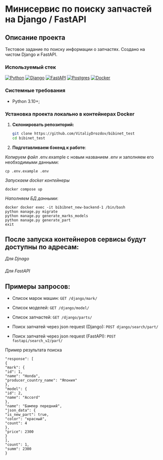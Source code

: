 # Минисервис по поиску запчастей на Django / FastAPI


## Описание проекта<a name="description"></a>
Тестовое задание по поиску информации о запчастях. Cоздано на чистом Django и FastAPI.


### Используемый стек<a name="stack"></a>

[![Python][Python-badge]][Python-url]
[![Django][Django-badge]][Django-url]
[![FastAPI][FastAPI-badge]][FastAPI-url]
[![Postgres][Postgres-badge]][Postgres-url]
[![Docker][Docker-badge]][Docker-url]

### Системные требования
- Python 3.10+;


### Установка проекта локально в контейнерах Docker <a name="local-install"></a>

1. **Склонировать репозиторий:**

   ```bash
   git clone https://github.com/VitaliyDrozdov/bibinet_test
   cd bibinet_test


2. **Подготавливаем бэкенд к работе**:

*Копируем файл*  .env.example с новым названием .env и заполняем его необходимыми данными:

```shell
cp .env.example .env
```
*Запускаем docker контейнеры*

```shell
docker compose up
```

*Наполняем БД данными*:
```shell
docker docker exec -it bibibnet_new-backend-1 /bin/bash
python manage.py migrate
python manage.py generate_marks_models
python manage.py generate_part
exit
```


## После запуска контейнеров сервисы будут доступны по адресам:
*Для Djnago*
<h3>
    <a href="https://http://localhost:8000/django/"></a>
</h3>

*Для FastAPI*
<h3>
    <a href="https://http://localhost:9000/fastapi/"></a>
</h3>


## Примеры запросов:
- Список марок машин:
``` GET /django/mark/ ```

- Список моделей:
``` GET /django/model/ ```

- Список запчастей:
``` GET /django/parts/ ```

- Поиск запчатей через json request (Django):
``` POST django/search/part/ ```

- Поиск запчатей через json request (FastAPI):
``` POST fastapi/search_v2/part/ ```


Пример результата поиска
```{
"response": [
{
"mark": {
"id": 1,
"name": "Honda",
"producer_country_name": "Япония"
},
"model": {
"id": 2,
"name": "Accord"
},
"name": "Бампер передний",
"json_data": {
"is_new_part": true,
"color": "красный",
"count": 4
},
"price": 2300
}
],
"count": 1,
"summ": 2300
}
```


<!-- MARKDOWN LINKS & BADGES -->

[Python-url]: https://www.python.org/

[Python-badge]: https://img.shields.io/badge/Python-376f9f?style=for-the-badge&logo=python&logoColor=white

[Django-url]: https://github.com/django/django

[Django-badge]: https://img.shields.io/badge/Django-0c4b33?style=for-the-badge&logo=django&logoColor=white


[Postgres-url]: https://www.postgresql.org/

[Postgres-badge]: https://img.shields.io/badge/postgres-306189?style=for-the-badge&logo=postgresql&logoColor=white

[Docker-url]: https://www.postgresql.org/

[Docker-badge]: https://img.shields.io/badge/docker-%230db7ed.svg?style=for-the-badge&logo=docker&logoColor=white

[FastAPI-url]: https://fastapi.tiangolo.com/

[FastAPI-badge]: https://img.shields.io/badge/FastAPI-005571?style=for-the-badge&logo=fastapi
